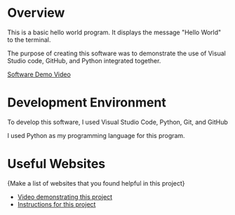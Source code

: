 # Overview

This is a basic hello world program. It displays the message "Hello World" to the terminal.

The purpose of creating this software was to demonstrate the use of Visual Studio code, GitHub, and Python integrated together.

[Software Demo Video](https://youtu.be/T6GvJvn4khE)

# Development Environment

To develop this software, I used Visual Studio Code, Python, Git, and GitHub

I used Python as my programming language for this program.

# Useful Websites

{Make a list of websites that you found helpful in this project}
* [Video demonstrating this project](https://video.byui.edu/media/t/1_zyyx43ke)
* [Instructions for this project](https://byui.instructure.com/courses/283892/assignments/12908501)